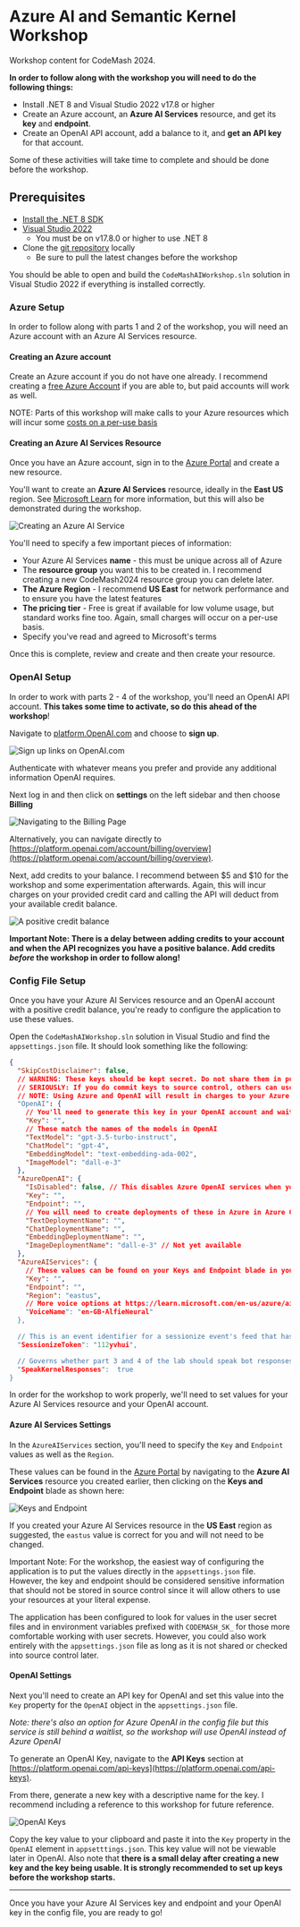 # Azure AI and Semantic Kernel Workshop
Workshop content for CodeMash 2024.

**In order to follow along with the workshop you will need to do the following things:**

- Install .NET 8 and Visual Studio 2022 v17.8 or higher
- Create an Azure account, an **Azure AI Services** resource, and get its **key** and **endpoint**.
- Create an OpenAI API account, add a balance to it, and **get an API key** for that account.

Some of these activities will take time to complete and should be done before the workshop.

## Prerequisites

- [Install the .NET 8 SDK](https://dotnet.microsoft.com/en-us/download/dotnet/8.0)
- [Visual Studio 2022](https://visualstudio.microsoft.com/downloads/) 
	- You must be on v17.8.0 or higher to use .NET 8
- Clone the [git repository](https://github.com/IntegerMan/MattEland.AI.Semantic.Workshop) locally
	- Be sure to pull the latest changes before the workshop

You should be able to open and build the `CodeMashAIWorkshop.sln` solution in Visual Studio 2022 if everything is installed correctly.

### Azure Setup

In order to follow along with parts 1 and 2 of the workshop, you will need an Azure account with an Azure AI Services resource. 

#### Creating an Azure account

Create an Azure account if you do not have one already. I recommend creating a [free Azure Account](https://azure.microsoft.com/en-us/free/) if you are able to, but paid accounts will work as well.

NOTE: Parts of this workshop will make calls to your Azure resources which will incur some [costs on a per-use basis](https://azure.microsoft.com/en-us/pricing/calculator/?ef_id=_k_7189bd4eed8e1189cb09d8c29758101f_k_&OCID=AIDcmm5edswduu_SEM__k_7189bd4eed8e1189cb09d8c29758101f_k_&msclkid=7189bd4eed8e1189cb09d8c29758101f) 

#### Creating an Azure AI Services Resource

Once you have an Azure account, sign in to the [Azure Portal](https://portal.azure.com) and create a new resource.

You'll want to create an **Azure AI Services** resource, ideally in the **East US** region. See [Microsoft Learn](https://learn.microsoft.com/en-us/azure/ai-services/multi-service-resource?tabs=windows&pivots=azportal) for more information, but this will also be demonstrated during the workshop.

![Creating an Azure AI Service](Images/AzureAIServicesSetup.png)

You'll need to specify a few important pieces of information:

- Your Azure AI Services **name** - this must be unique across all of Azure
- The **resource group** you want this to be created in. I recommend creating a new CodeMash2024 resource group you can delete later.
- **The Azure Region** - I recommend **US East** for network performance and to ensure you have the latest features
- **The pricing tier** - Free is great if available for low volume usage, but standard works fine too. Again, small charges will occur on a per-use basis.
- Specify you've read and agreed to Microsoft's terms

Once this is complete, review and create and then create your resource.

### OpenAI Setup

In order to work with parts 2 - 4 of the workshop, you'll need an OpenAI API account. **This takes some time to activate, so do this ahead of the workshop**!

Navigate to [platform.OpenAI.com](https://platform.openai.com) and choose to **sign up**.

![Sign up links on OpenAI.com](Images/OpenAISignUp1.png)

Authenticate with whatever means you prefer and provide any additional information OpenAI requires.

Next log in and then click on **settings** on the left sidebar and then choose **Billing**

![Navigating to the Billing Page](Images/OpenAISettings.png)

Alternatively, you can navigate directly to [https://platform.openai.com/account/billing/overview](https://platform.openai.com/account/billing/overview).

Next, add credits to your balance. I recommend between $5 and $10 for the workshop and some experimentation afterwards. Again, this will incur charges on your provided credit card and calling the API will deduct from your available credit balance.

![A positive credit balance](Images/OpenAICredit.png)

**Important Note: There is a delay between adding credits to your account and when the API recognizes you have a positive balance. Add credits *before* the workshop in order to follow along!**

### Config File Setup

Once you have your Azure AI Services resource and an OpenAI account with a positive credit balance, you're ready to configure the application to use these values.

Open the `CodeMashAIWorkshop.sln` solution in Visual Studio and find the `appsettings.json` file. It should look something like the following:

```json
{
  "SkipCostDisclaimer": false,
  // WARNING: These keys should be kept secret. Do not share them in public or commit them to source control.
  // SERIOUSLY: If you do commit keys to source control, others can use them to incur charges on your behalf. Revoke any shared keys immediately!
  // NOTE: Using Azure and OpenAI will result in charges to your Azure and/or OpenAI accounts.
  "OpenAI": {
    // You'll need to generate this key in your OpenAI account and wait 5-10 minutes for it to become active
    "Key": "",
    // These match the names of the models in OpenAI
    "TextModel": "gpt-3.5-turbo-instruct",
    "ChatModel": "gpt-4",
    "EmbeddingModel": "text-embedding-ada-002",
    "ImageModel": "dall-e-3"
  },
  "AzureOpenAI": {
    "IsDisabled": false, // This disables Azure OpenAI services when you want to use OpenAI directly. Otherwise, Azure OpenAI will be used if both are configured.
    "Key": "",
    "Endpoint": "",
    // You will need to create deployments of these in Azure in Azure OpenAI Studio's Deployments blade
    "TextDeploymentName": "",
    "ChatDeploymentName": "",
    "EmbeddingDeploymentName": "",
    "ImageDeploymentName": "dall-e-3" // Not yet available
  },
  "AzureAIServices": {
    // These values can be found on your Keys and Endpoint blade in your Azure AI Services resource
    "Key": "",
    "Endpoint": "",
    "Region": "eastus",
    // More voice options at https://learn.microsoft.com/en-us/azure/ai-services/speech-service/language-support?tabs=stt#supported-languages"
    "VoiceName": "en-GB-AlfieNeural"
  },

  // This is an event identifier for a sessionize event's feed that has been configured to return JSON. This is a non-sensitive value
  "SessionizeToken": "112yvhui",

  // Governs whether part 3 and 4 of the lab should speak bot responses. Only turn this on if you have headphones or hate those near you in the workshop.
  "SpeakKernelResponses":  true
}
```

In order for the workshop to work properly, we'll need to set values for your Azure AI Services resource and your OpenAI account.

#### Azure AI Services Settings

In the `AzureAIServices` section, you'll need to specify the `Key` and `Endpoint` values as well as the `Region`.

These values can be found in the [Azure Portal](https://portal.azure.com) by navigating to the **Azure AI Services** resource you created earlier, then clicking on the **Keys and Endpoint** blade as shown here:

![Keys and Endpoint](Images/AzureKeysAndEndpoint.png)

If you created your Azure AI Services resource in the **US East** region as suggested, the `eastus` value is correct for you and will not need to be changed.

Important Note: For the workshop, the easiest way of configuring the application is to put the values directly in the `appsettings.json` file. However, the key and endpoint should be considered sensitive information that should not be stored in source control since it will allow others to use your resources at your literal expense.

The application has been configured to look for values in the user secret files and in environment variables prefixed with `CODEMASH_SK_` for those more comfortable working with user secrets. However, you could also work entirely with the `appsettings.json` file as long as it is not shared or checked into source control later.

#### OpenAI Settings

Next you'll need to create an API key for OpenAI and set this value into the `Key` property for the `OpenAI` object in the `appsettings.json` file.

*Note: there's also an option for Azure OpenAI in the config file but this service is still behind a waitlist, so the workshop will use OpenAI instead of Azure OpenAI*

To generate an OpenAI Key, navigate to the **API Keys** section at [https://platform.openai.com/api-keys](https://platform.openai.com/api-keys).

From there, generate a new key with a descriptive name for the key. I recommend including a reference to this workshop for future reference.

![OpenAI Keys](Images/OpenAIKey.png)

Copy the key value to your clipboard and paste it into the `Key` property in the `OpenAI` element in `appsetttings.json`. This key value will not be viewable later in OpenAI. Also note that **there is a small delay after creating a new key and the key being usable. It is strongly recommended to set up keys before the workshop starts.**

---

Once you have your Azure AI Services key and endpoint and your OpenAI key in the config file, you are ready to go!